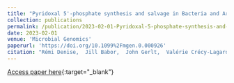 ```yaml
---
title: "Pyridoxal 5'-phosphate synthesis and salvage in Bacteria and Archaea: predicting pathway variant distributions and holes"
collection: publications
permalink: /publication/2023-02-01-Pyridoxal-5-phosphate-synthesis-and-salvage-in-Bacteria-and-Archaea-predicting-pathway-variant-distributions-and-holes
date: 2023-02-01
venue: 'Microbial Genomics'
paperurl: 'https://doi.org/10.1099%2Fmgen.0.000926'
citation: "Rémi Denise,  Jill Babor,  John Gerlt,  Valérie Crécy-Lagard, &quot;Pyridoxal 5'-phosphate synthesis and salvage in Bacteria and Archaea: predicting pathway variant distributions and holes.&quot; Microbial Genomics, 2023."
---
```

[Access paper here](https://doi.org/10.1099%2Fmgen.0.000926){:target="_blank"}
